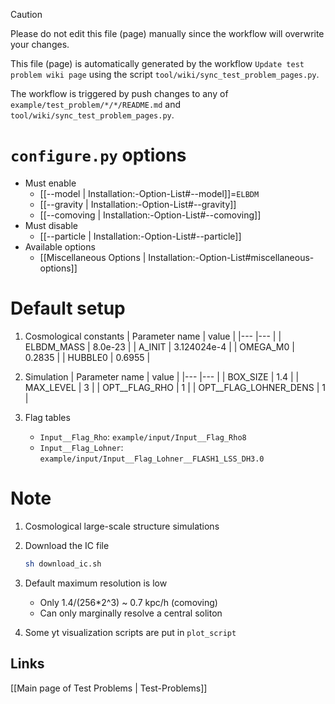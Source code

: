 > [!CAUTION]
> Please do not edit this file (page) manually since the workflow will overwrite your changes.
>
> This file (page) is automatically generated by the workflow `Update test problem wiki page` using the script `tool/wiki/sync_test_problem_pages.py`.
>
> The workflow is triggered by push changes to any of `example/test_problem/*/*/README.md` and `tool/wiki/sync_test_problem_pages.py`.


# `configure.py` options
- Must enable
   - [[--model | Installation:-Option-List#--model]]=`ELBDM`
   - [[--gravity | Installation:-Option-List#--gravity]]
   - [[--comoving | Installation:-Option-List#--comoving]]
- Must disable
   - [[--particle | Installation:-Option-List#--particle]]
- Available options
   - [[Miscellaneous Options | Installation:-Option-List#miscellaneous-options]]


# Default setup
1. Cosmological constants
   | Parameter name | value       |
   |---             |---          |
   | ELBDM_MASS     | 8.0e-23     |
   | A_INIT         | 3.124024e-4 |
   | OMEGA_M0       | 0.2835      |
   | HUBBLE0        | 0.6955      |

2. Simulation
   | Parameter name        | value |
   |---                    |---    |
   | BOX_SIZE              | 1.4   |
   | MAX_LEVEL             | 3     |
   | OPT__FLAG_RHO         | 1     |
   | OPT__FLAG_LOHNER_DENS | 1     |

3. Flag tables
   * `Input__Flag_Rho`: `example/input/Input__Flag_Rho8`
   * `Input__Flag_Lohner`: `example/input/Input__Flag_Lohner__FLASH1_LSS_DH3.0`


# Note
1. Cosmological large-scale structure simulations

2. Download the IC file
   ```bash
   sh download_ic.sh
   ```

3. Default maximum resolution is low
   * Only 1.4/(256*2^3) ~ 0.7 kpc/h (comoving)
   * Can only marginally resolve a central soliton

4. Some yt visualization scripts are put in `plot_script`

## Links
[[Main page of Test Problems | Test-Problems]]


